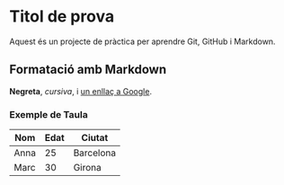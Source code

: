 # Titol de prova

Aquest és un projecte de pràctica per aprendre Git, GitHub i Markdown.

## Formatació amb Markdown

**Negreta**, *cursiva*, i [un enllaç a Google](https://www.google.com).

### Exemple de Taula

| Nom      | Edat | Ciutat     |
|----------|------|-----------|
| Anna     | 25   | Barcelona |
| Marc     | 30   | Girona    |